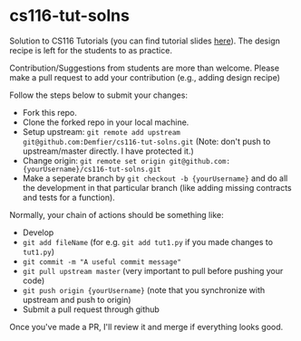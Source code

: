 # cs116-tut-solns
Solution to CS116 Tutorials (you can find tutorial slides [here](https://www.student.cs.uwaterloo.ca/~cs116/Tutorials/)). The design recipe is left for the students to as practice.

Contribution/Suggestions from students are more than welcome. Please make a pull request to add your contribution (e.g., adding design recipe)

Follow the steps below to submit your changes:

* Fork this repo.
* Clone the forked repo in your local machine.
* Setup upstream: `git remote add upstream git@github.com:Demfier/cs116-tut-solns.git` (Note: don't push to upstream/master directly. I have protected it.)
* Change origin: `git remote set origin git@github.com:{yourUsername}/cs116-tut-solns.git`
* Make a seperate branch by `git checkout -b {yourUsername}` and do all the development in that particular branch (like adding missing contracts and tests for a function).

Normally, your chain of actions should be something like:
* Develop
* `git add fileName` (for e.g. `git add tut1.py` if you made changes to `tut1.py`)
* `git commit -m "A useful commit message"`
* `git pull upstream master` (very important to pull before pushing your code)
* `git push origin {yourUsername}` (note that you synchronize with upstream and push to origin)
* Submit a pull request through github

Once you've made a PR, I'll review it and merge if everything looks good.
